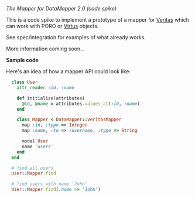 *The Mapper for DataMapper 2.0 (code spike)*

This is a code spike to implement a prototype of a mapper for [Veritas](https://github.com/dkubb/veritas) which can work with PORO or [Virtus](https://github.com/solnic/virtus) objects.

See spec/integration for examples of what already works.

More information coming soon...

**Sample code**

Here's an idea of how a mapper API could look like:

``` ruby
  class User
    attr_reader :id, :name

    def initialize(attributes)
      @id, @name = attributes.values_at(:id, :name)
    end

    class Mapper < DataMapper::VeritasMapper
      map :id, :type => Integer
      map :name, :to => :username, :type => String

      model User
      name 'users'
    end
  end

  # find all users
  User::Mapper.find

  # find users with name 'John'
  User::Mapper.find(:name => 'John')
```
